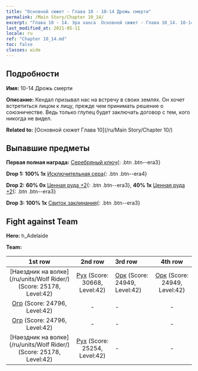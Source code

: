 ```yaml
---
title: "Основной сюжет - Глава 10 - 10-14 Дрожь смерти"
permalink: /Main Story/Chapter 10_14/
excerpt: "Глава 10 - 14. Эра хаоса  Основной сюжет - Глава 10_14. 10-14 Дрожь смерти"
last_modified_at: 2021-05-11
locale: ru
ref: "Chapter 10_14.md"
toc: false
classes: wide
---
```


## Подробности

 **Имя:** 10-14 Дрожь смерти

 **Описание:** Кендал призывал нас на встречу в своих землях. Он хочет встретиться лицом к лицу, прежде чем принимать решение о союзничестве. Ведь только глупец будет заключать договор с тем, кого никогда не видел.

 **Related to:** [Основной сюжет Глава 10](/ru/Main Story/Chapter 10/)

## Выпавшие предметы

 **Первая полная награда:** [Серебряный ключ](/ItemsRU/con_693/){: .btn .btn--era3}

 **Drop 1:** **100% 1x** [Исключительная сера](/ItemsRU/mat_36/){: .btn .btn--era4}

 **Drop 2:** **60% 0x** [Ценная руда +2](/ItemsRU/mat_26/){: .btn .btn--era3}, **40% 1x** [Ценная руда +2](/ItemsRU/mat_26/){: .btn .btn--era3}

 **Drop 3:** **100% 1x** [Свиток заклинания](/ItemsRU/con_694/){: .btn .btn--era3}


## Fight against Team
 **Hero:** h_Adelaide

 **Team:**


  | 1st row | 2nd row | 3rd row | 4th row |
  |:----:|:----:|:----|:----:|
  | [Наездник на волке](/ru/units/Wolf Rider/) (Score: 25178, Level:42)  | [Рух](/ru/units/Roc/) (Score: 30668, Level:42)  | [Орк](/ru/units/Orc/) (Score: 24949, Level:42)  | [Орк](/ru/units/Orc/) (Score: 24949, Level:42)  |
  | [Огр](/ru/units/Ogre/) (Score: 24796, Level:42)  | - | - | - |
  | [Огр](/ru/units/Ogre/) (Score: 24796, Level:42)  | - | - | - |
  | [Наездник на волке](/ru/units/Wolf Rider/) (Score: 25178, Level:42)  | [Рух](/ru/units/Roc/) (Score: 25254, Level:42)  | - | - |


